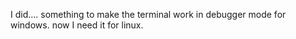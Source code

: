 I did.... something to make the terminal work in debugger mode for windows. now I need it for linux.
